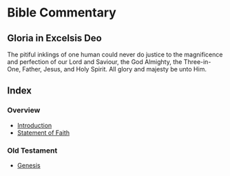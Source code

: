# Bible Commentary

## Gloria in Excelsis Deo
The pitiful inklings of one human could never do justice to the magnificence and perfection of our Lord and Saviour, the God Almighty, the Three-in-One, Father, Jesus, and Holy Spirit. All glory and majesty be unto Him.

## Index
### Overview
- [Introduction](commentary/overview/overview)
- [Statement of Faith](commentary/overview/statement-of-faith)
### Old Testament
- [Genesis](commentary/books/old-testament/torah/genesis/overview)